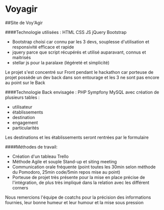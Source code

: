 # Voyagir
##Site de Voy'Agir

####Technologie utilisées :
HTML CSS JS jQuery Bootstrap
 - Bootstrap choisi car connu par les 3 devs, souplesse d'utilisation et responsivité efficace et rapide
 - jquery parce que script récupérés et utilisé auparavant, connus et maitrisés 
 - stellar js pour la paralaxe (légéreté et simplicité)

Le projet s'est concentré sur Front pendant le hackathon car porteuse de projet possède un dev back dans son entourage
et les 3 ne sont pas encore au point sur le Back

####Technologie Back envisagée : PHP Sympfony MySQL avec création de plusieurs tables :
 - utilisateur
 - établissements
 - destination
 - engagement
 - particularités

Les destinations et les établissements seront rentrées par le formulaire

####Méthodes de travail:
 - Création d'un tableau Trello
 - Méthode Agile et souple Stand-up et siting meeting
 - Communication orale fréquente (point toutes les 30min selon méthode du Pomodoro, 25min code/5min repos mise au point) 
 - Porteuse de projet très présente pour la mise en place précise de l'intégration, 
de plus très impliqué dans la relation avec les différent corners

Nous remercions l'équipe de coatchs pour la précision des informations fournies, leur bonne humeur et leur humour et la mise sous pression 
